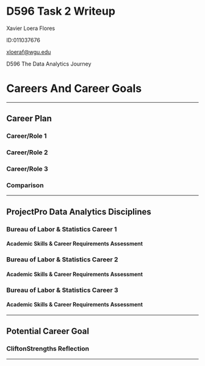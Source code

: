 # D596 Task 2 Writeup

Xavier Loera Flores

ID:011037676

xloeraf@wgu.edu

D596 The Data Analytics Journey

# Careers And Career Goals

---
## Career Plan

### Career/Role 1

### Career/Role 2

### Career/Role 3

### Comparison

---

## ProjectPro Data Analytics Disciplines

### Bureau of Labor & Statistics Career 1
#### Academic Skills & Career Requirements Assessment


### Bureau of Labor & Statistics Career 2
#### Academic Skills & Career Requirements Assessment

### Bureau of Labor & Statistics Career 3
#### Academic Skills & Career Requirements Assessment


---

## Potential Career Goal

### CliftonStrengths Reflection

---

